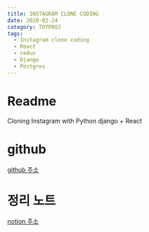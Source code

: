 ```yaml
---
title: INSTAGRAM CLONE CODING
date: 2020-02-24
category: TOYPROJ
tags:
  - Instagram clone coding
  - React
  - redux
  - Django
  - Postgres
---
```


# Readme

Cloning Instagram with Python django + React

# github

[github 주소](https://github.com/happyjy/yoonGram)

# 정리 노트

[notion 주소](https://www.notion.so/happyjy0109/2019-Node-js-Express-ReactJS-Prisma-201910-2019XX-df8d226e12f74f63a4118df9570e75c4)
